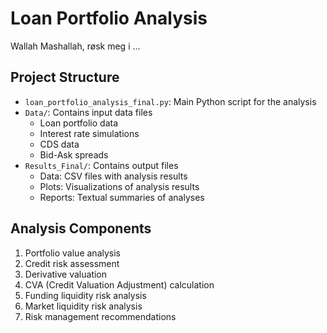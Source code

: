 # Loan Portfolio Analysis

Wallah Mashallah, røsk meg i ...
## Project Structure

- `loan_portfolio_analysis_final.py`: Main Python script for the analysis
- `Data/`: Contains input data files
  - Loan portfolio data
  - Interest rate simulations
  - CDS data
  - Bid-Ask spreads
- `Results_Final/`: Contains output files
  - Data: CSV files with analysis results
  - Plots: Visualizations of analysis results
  - Reports: Textual summaries of analyses

## Analysis Components

1. Portfolio value analysis
2. Credit risk assessment
3. Derivative valuation
4. CVA (Credit Valuation Adjustment) calculation
5. Funding liquidity risk analysis
6. Market liquidity risk analysis
7. Risk management recommendations
